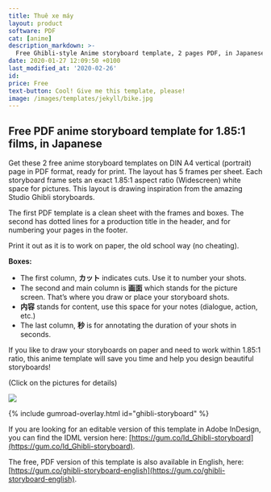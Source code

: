 ```yaml
---
title: Thuê xe máy
layout: product
software: PDF
cat: [anime]
description_markdown: >-
  Free Ghibli-style Anime storyboard template, 2 pages PDF, in Japanese, for 1.85:1 aspect ratio on A4 vertical.
date: 2020-01-27 12:09:50 +0100
last_modified_at: '2020-02-26'
id:
price: Free
text-button: Cool! Give me this template, please!
image: /images/templates/jekyll/bike.jpg
---
```


## Free PDF anime storyboard template for 1.85:1 films, in Japanese

Get these 2 free anime storyboard templates on DIN A4 vertical (portrait) page in PDF format, ready for print. The layout has 5 frames per sheet. Each storyboard frame sets an exact 1.85:1 aspect ratio (Widescreen) white space for pictures. This layout is drawing inspiration from the amazing Studio Ghibli storyboards.

The first PDF template is a clean sheet with the frames and boxes. The second has dotted lines for a production title in the header, and for numbering your pages in the footer.

Print it out as it is to work on paper, the old school way (no cheating).

**Boxes:**

- The first column, **カット** indicates cuts. Use it to number your shots.
- The second and main column is **画面** which stands for the picture screen. That’s where you draw or place your storyboard shots.
- **内容** stands for content, use this space for your notes (dialogue, action, etc.)
- The last column, **秒** is for annotating the duration of your shots in seconds.


If you like to draw your storyboards on paper and need to work within 1.85:1 ratio, this anime template will save you time and help you design beautiful storyboards!

<p class="tc f5 black-30 measure-wide lh-copy avenir">
(Click on the pictures for details)
</p>

<a href="https://gum.co/ghibli-storyboard" class="no-underline pv2 grow db"><img class="w-100" src="{{site.baseurl}}/images/templates/free-pdf-storyboards/Japanese_Anime_storyboard-template_1.85x1_A4-vertical.png"></a>

{% include gumroad-overlay.html id="ghibli-storyboard" %}

If you are looking for an editable version of this template in Adobe InDesign, you can find the IDML version here: [https://gum.co/Id_Ghibli-storyboard](https://gum.co/Id_Ghibli-storyboard).

The free, PDF version of this template is also available in English, here: [https://gum.co/ghibli-storyboard-english](https://gum.co/ghibli-storyboard-english).
